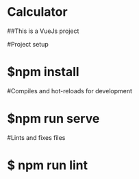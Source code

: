 # Calculator
 ##This is a VueJs project

#Project setup
# $npm install

#Compiles and hot-reloads for development
# $npm run serve

#Lints and fixes files
# $ npm run lint
